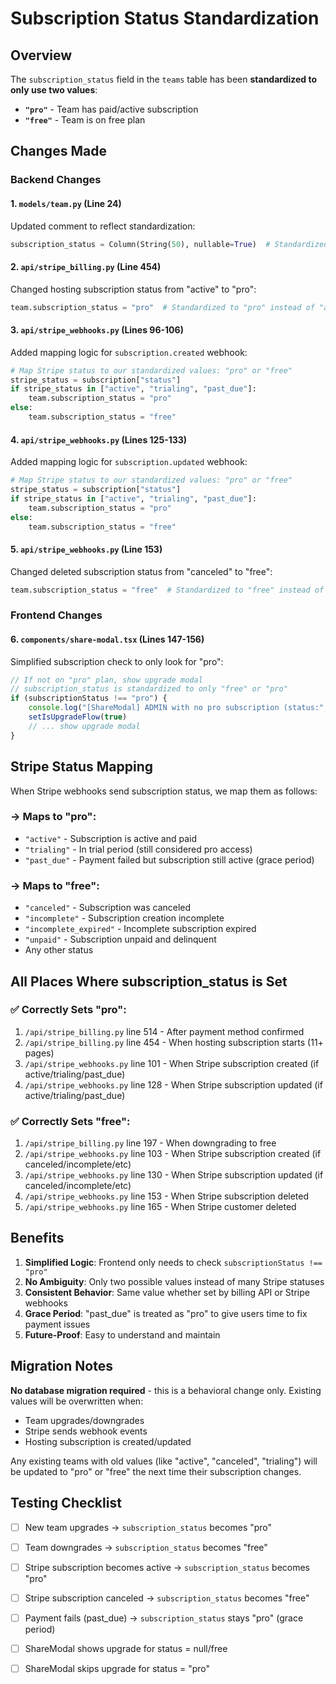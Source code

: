 # Subscription Status Standardization

## Overview

The `subscription_status` field in the `teams` table has been **standardized to only use two values**:
- **`"pro"`** - Team has paid/active subscription
- **`"free"`** - Team is on free plan

## Changes Made

### Backend Changes

#### 1. **`models/team.py`** (Line 24)
Updated comment to reflect standardization:
```python
subscription_status = Column(String(50), nullable=True)  # Standardized: 'pro' or 'free' only
```

#### 2. **`api/stripe_billing.py`** (Line 454)
Changed hosting subscription status from "active" to "pro":
```python
team.subscription_status = "pro"  # Standardized to "pro" instead of "active"
```

#### 3. **`api/stripe_webhooks.py`** (Lines 96-106)
Added mapping logic for `subscription.created` webhook:
```python
# Map Stripe status to our standardized values: "pro" or "free"
stripe_status = subscription["status"]
if stripe_status in ["active", "trialing", "past_due"]:
    team.subscription_status = "pro"
else:
    team.subscription_status = "free"
```

#### 4. **`api/stripe_webhooks.py`** (Lines 125-133)
Added mapping logic for `subscription.updated` webhook:
```python
# Map Stripe status to our standardized values: "pro" or "free"
stripe_status = subscription["status"]
if stripe_status in ["active", "trialing", "past_due"]:
    team.subscription_status = "pro"
else:
    team.subscription_status = "free"
```

#### 5. **`api/stripe_webhooks.py`** (Line 153)
Changed deleted subscription status from "canceled" to "free":
```python
team.subscription_status = "free"  # Standardized to "free" instead of "canceled"
```

### Frontend Changes

#### 6. **`components/share-modal.tsx`** (Lines 147-156)
Simplified subscription check to only look for "pro":
```typescript
// If not on "pro" plan, show upgrade modal
// subscription_status is standardized to only "free" or "pro"
if (subscriptionStatus !== "pro") {
    console.log("[ShareModal] ADMIN with no pro subscription (status:", subscriptionStatus, ") - showing upgrade modal")
    setIsUpgradeFlow(true)
    // ... show upgrade modal
}
```

## Stripe Status Mapping

When Stripe webhooks send subscription status, we map them as follows:

### → Maps to "pro":
- `"active"` - Subscription is active and paid
- `"trialing"` - In trial period (still considered pro access)
- `"past_due"` - Payment failed but subscription still active (grace period)

### → Maps to "free":
- `"canceled"` - Subscription was canceled
- `"incomplete"` - Subscription creation incomplete
- `"incomplete_expired"` - Incomplete subscription expired
- `"unpaid"` - Subscription unpaid and delinquent
- Any other status

## All Places Where subscription_status is Set

### ✅ Correctly Sets "pro":
1. `/api/stripe_billing.py` line 514 - After payment method confirmed
2. `/api/stripe_billing.py` line 454 - When hosting subscription starts (11+ pages)
3. `/api/stripe_webhooks.py` line 101 - When Stripe subscription created (if active/trialing/past_due)
4. `/api/stripe_webhooks.py` line 128 - When Stripe subscription updated (if active/trialing/past_due)

### ✅ Correctly Sets "free":
1. `/api/stripe_billing.py` line 197 - When downgrading to free
2. `/api/stripe_webhooks.py` line 103 - When Stripe subscription created (if canceled/incomplete/etc)
3. `/api/stripe_webhooks.py` line 130 - When Stripe subscription updated (if canceled/incomplete/etc)
4. `/api/stripe_webhooks.py` line 153 - When Stripe subscription deleted
5. `/api/stripe_webhooks.py` line 165 - When Stripe customer deleted

## Benefits

1. **Simplified Logic**: Frontend only needs to check `subscriptionStatus !== "pro"`
2. **No Ambiguity**: Only two possible values instead of many Stripe statuses
3. **Consistent Behavior**: Same value whether set by billing API or Stripe webhooks
4. **Grace Period**: "past_due" is treated as "pro" to give users time to fix payment issues
5. **Future-Proof**: Easy to understand and maintain

## Migration Notes

**No database migration required** - this is a behavioral change only. Existing values will be overwritten when:
- Team upgrades/downgrades
- Stripe sends webhook events
- Hosting subscription is created/updated

Any existing teams with old values (like "active", "canceled", "trialing") will be updated to "pro" or "free" the next time their subscription changes.

## Testing Checklist

- [ ] New team upgrades → `subscription_status` becomes "pro"
- [ ] Team downgrades → `subscription_status` becomes "free"
- [ ] Stripe subscription becomes active → `subscription_status` becomes "pro"
- [ ] Stripe subscription canceled → `subscription_status` becomes "free"
- [ ] Payment fails (past_due) → `subscription_status` stays "pro" (grace period)
- [ ] ShareModal shows upgrade for status = null/free
- [ ] ShareModal skips upgrade for status = "pro"

